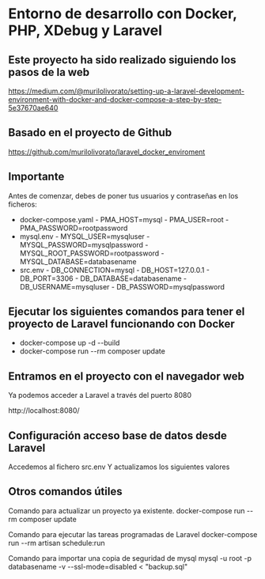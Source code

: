 
# Entorno de desarrollo con Docker, PHP, XDebug y Laravel
## Este proyecto ha sido realizado siguiendo los pasos de la web
https://medium.com/@murilolivorato/setting-up-a-laravel-development-environment-with-docker-and-docker-compose-a-step-by-step-5e37670ae640

## Basado en el proyecto de Github
https://github.com/murilolivorato/laravel_docker_enviroment

## Importante
Antes de comenzar, debes de poner tus usuarios y contraseñas en los ficheros:
- docker-compose.yaml
      - PMA_HOST=mysql
      - PMA_USER=root
      - PMA_PASSWORD=rootpassword
- mysql\.env
      - MYSQL_USER=mysqluser
      - MYSQL_PASSWORD=mysqlpassword
      - MYSQL_ROOT_PASSWORD=rootpassword
      - MYSQL_DATABASE=databasename
- src\.env
      - DB_CONNECTION=mysql
      - DB_HOST=127.0.0.1
      - DB_PORT=3306
      - DB_DATABASE=databasename
      - DB_USERNAME=mysqluser
      - DB_PASSWORD=mysqlpassword
## Ejecutar los siguientes comandos para tener el proyecto de Laravel funcionando con Docker
- docker-compose up -d --build
- docker-compose run --rm composer update


## Entramos en el proyecto con el navegador web
Ya podemos acceder a Laravel a través del puerto 8080

http://localhost:8080/

## Configuración acceso base de datos desde Laravel

Accedemos al fichero src\.env 
Y actualizamos los siguientes valores


## Otros comandos útiles

Comando para actualizar un proyecto ya existente.
docker-compose run --rm composer update

Comando para ejecutar las tareas programadas de Laravel
docker-compose run --rm artisan schedule:run

Comando para importar una copia de seguridad de mysql
mysql -u root -p databasename -v --ssl-mode=disabled < "backup.sql"